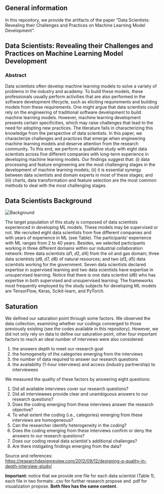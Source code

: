 ## General information
In this repository, we provide the artifacts of the paper "Data Scientists: Revealing their Challenges and Practices on Machine Learning Model Development".


## Data Scientists: Revealing their Challenges and Practices on Machine Learning Model Development

### Abstract
Data scientists often develop machine learning models to solve a variety of problems in the industry and academy. To build these models, these professionals usually perform activities that are also performed in the software development lifecycle, such as eliciting requirements and building models from these requirements. One might argue that data scientists could rely on the engineering of traditional software development to build machine learning models. However, machine learning development presents certain specificities, which may raise challenges that lead to the need for adopting new practices. The literature fails in characterizing this knowledge from the perspective of data scientists. In this paper, we characterize challenges and practices that emerge when engineering machine learning models and deserve attention from the research community. To this end, we perform a qualitative study with eight data scientists across five different companies with long-term experience in developing machine learning models. Our findings suggest that: (i) data processing and feature engineering are the most challenging stages in the development of machine learning models; (ii) it is essential synergy between data scientists and domain experts in most of these stages; and (iii) charts, data transformation and feature selection are the most common methods to deal with the most challenging stages. 

## Data Scientists Background

![Background](https://github.com/sbes2020/MLPractices/blob/master/background.png)

The target population of this study is composed of data scientists experienced in developing ML models. These models may be supervised or not. We recruited eight data scientists from five different companies and with years of experience in ML (see Table). The participants’ experience with ML ranges from 2 to 40 years. Besides, we selected participants working in three different domains within our industrial collaboration network: three data scientists (𝑑1, 𝑑2, 𝑑4) from the oil and gas domain; three data scientists (𝑑6, 𝑑7, 𝑑8) of natural resources; and two (𝑑3, 𝑑5) data scientists working for the government. Seven data scientists declared expertise in supervised learning and two data scientists have expertise in unsupervised learning. Notice that there is one data scientist (𝑑8) who has expertise in both supervised and unsupervised learning. The frameworks most frequently employed by the study subjects for developing ML models are TensorFlow, Keras, Scikit-learn, and PyTorch.

## Saturation
We defined our saturation point through some factors. We observed the data collection, examining whether our codings converged to those previously existing (see the codes available in this repository). However, we did not only rely on data to define our saturation point, other four important factors to reach an ideal number of interviews were also considered: 
1) the answers depth to meet our research goal 
2) the homogeneity of the categories emerging from the interviews
3) the number of data required to answer our research questions
4) the availability (1-hour interviews) and access (industry partnership) to interviewees

We measured the quality of these factors by answering eight questions:

1) Did all available interviews cover our research questions?
2) Did all interviewees provide clear and unambiguous answers to our research questions?
3) Does the coding emerging from these interviews answer the research objective?
4) To what extent the coding (i.e., categories) emerging from these interviews are homogeneous?
5) Can the researcher identify heterogeneity in the coding?
6) Does the coding emerging from these interviews confirm or deny the answers to our research questions?
7) Does our coding reveal data scientist's additional challenges?
8) Are there instigating findings emerging from the data?

Source and references: https://researchdesignreview.com/2012/09/12/designing-a-quality-in-depth-interview-study/

**Important:** notice that we provide one file for each data scientist (Table 1), each file in two formats: .csv for further research propose and .pdf for visualization propose. **Both files has the same content**.


